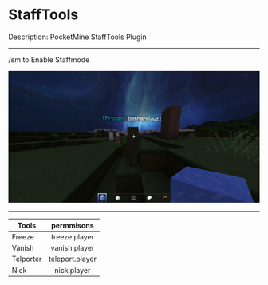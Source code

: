 # StaffTools
Description: PocketMine StaffTools Plugin 

---

/sm to Enable Staffmode
 
![alt text](https://github.com/besher678/StaffTools/blob/main/Frozen.PNG)

---

| Tools        | permmisons           |
| ------------- |:-------------:|
|    Freeze     | freeze.player |
|    Vanish     | vanish.player |
|   Telporter   | teleport.player|
|    Nick       |   nick.player  |
